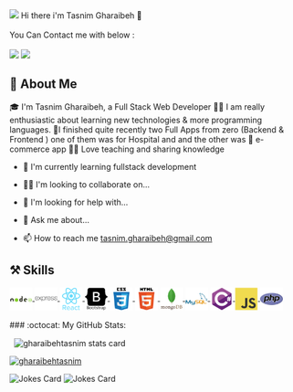 <img src="https://media.licdn.com/dms/image/D4D16AQE2eEINL6FIaA/profile-displaybackgroundimage-shrink_350_1400/0/1679516775758?e=1684972800&v=beta&t=rtZ6EwO7QM2ED9b4cGPNCXnYmF21JOde2z6QdmSf_gI"/>
 Hi there i'm Tasnim Gharaibeh 👋<br></br>
 You Can Contact me with below :<br></br>
<a href="mailto:Youremail?"><img src="https://img.shields.io/badge/Gmail-D14836?style=for-the-badge&logo=gmail&logoColor=white"/></a>
<a href="https://www.linkedin.com/in/tasnimghraibeh/"><img src="https://img.shields.io/badge/LinkedIn-0077B5?style=for-the-badge&logo=linkedin&logoColor=white"/></a>

## 🚀 About Me


🎓 I'm Tasnim Gharaibeh, a Full Stack Web Developer
👨‍💻 I am really enthusiastic about learning new technologies & more programming languages.
📝I finished quite recently two Full Apps from zero (Backend & Frontend ) one of them was for
Hospital and and the other was
🛒 e-commerce app
👩‍🏫 Love teaching and sharing knowledge
- 🧠 I'm currently learning fullstack development

- 👯‍♀️ I'm looking to collaborate on...

- 🤔 I'm looking for help with...


- 💬 Ask me about...

- 📫 How to reach me tasnim.gharaibeh@gmail.com



## ⚒️ Skills
<a href="https://nodejs.org" target="blank">
<img align="center" src="https://raw.githubusercontent.com/devicons/devicon/master/icons/nodejs/nodejs-original-wordmark.svg" alt="Node.js" height="40" width="40" />
</a>
<a href="https://expressjs.com" target="blank">
<img align="center" src="https://raw.githubusercontent.com/devicons/devicon/master/icons/express/express-original-wordmark.svg" alt="Express" height="40" width="40" />
</a>
<a href="https://reactjs.org/" target="blank">
<img align="center" src="https://raw.githubusercontent.com/devicons/devicon/master/icons/react/react-original-wordmark.svg" alt="React" height="40" width="40" />
</a>
<a href="https://getbootstrap.com" target="blank">
<img align="center" src="https://raw.githubusercontent.com/devicons/devicon/master/icons/bootstrap/bootstrap-plain-wordmark.svg" alt="Bootstrap" height="40" width="40" />
</a>
<a href="https://www.w3schools.com/css/" target="blank">
<img align="center" src="https://raw.githubusercontent.com/devicons/devicon/master/icons/css3/css3-original-wordmark.svg" alt="Css3" height="40" width="40" />
</a>
<a href="https://www.w3.org/html/" target="blank">
<img align="center" src="https://raw.githubusercontent.com/devicons/devicon/master/icons/html5/html5-original-wordmark.svg" alt="Html5" height="40" width="40" />
</a>
<a href="https://www.mongodb.com/" target="blank">
<img align="center" src="https://raw.githubusercontent.com/devicons/devicon/master/icons/mongodb/mongodb-original-wordmark.svg" alt="MongoDB" height="40" width="40" />
</a>
<a href="https://www.mysql.com/" target="blank">
<img align="center" src="https://raw.githubusercontent.com/devicons/devicon/master/icons/mysql/mysql-original-wordmark.svg" alt="MySQL" height="40" width="40" />
</a>
<a href="https://www.w3schools.com/cs/" target="blank">
<img align="center" src="https://raw.githubusercontent.com/devicons/devicon/master/icons/csharp/csharp-original.svg" alt="C#" height="40" width="40" />
</a>
<a href="https://developer.mozilla.org/en-US/docs/Web/JavaScript" target="blank">
<img align="center" src="https://raw.githubusercontent.com/devicons/devicon/master/icons/javascript/javascript-original.svg" alt="JavaScript" height="40" width="40" />
</a>
<a href="https://www.php.net" target="blank">
<img align="center" src="https://raw.githubusercontent.com/devicons/devicon/master/icons/php/php-original.svg" alt="PHP" height="40" width="40" />
</a>
<br></br>
     ### :octocat: My GitHub Stats:
<p>&nbsp;
<img align="center" src="https://github-readme-stats.vercel.app/api?username=gharaibehtasnim&show_icons=true&theme=default&title_color=000000&text_color=000000&bg_color=ffffff&hide_border=true" alt="gharaibehtasnim stats card" /></p>

<p align="left">
<a href="https://github.com/ryo-ma/github-profile-trophy">
<img src="https://github-profile-trophy.vercel.app/?username=gharaibehtasnim" alt="gharaibehtasnim" />
</a>
</p>
<img src="https://readme-jokes.vercel.app/api" alt="Jokes Card" />
<img src="https://quotes-github-readme.vercel.app/api?type=horizontal&theme=dark)](https://github.com/piyushsuthar/github-readme-quotes" alt="Jokes Card" />

<!--
**gharaibehtasnim/gharaibehtasnim** is a ✨ _special_ ✨ repository because its `README.md` (this file) appears on your GitHub profile.

Here are some ideas to get you started:

- 🔭 I’m currently working on ...
- 🌱 I’m currently learning ...
- 👯 I’m looking to collaborate on ...
- 🤔 I’m looking for help with ...
- 💬 Ask me about ...
- 📫 How to reach me: ...
- 😄 Pronouns: ...
- ⚡ Fun fact: ...
-->

